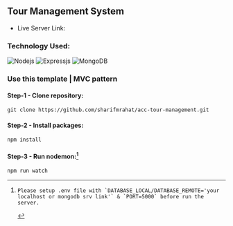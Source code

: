 ## Tour Management System

- Live Server Link:

### Technology Used:

![Nodejs](https://img.shields.io/badge/Node_JS-339933?style=for-the-badge&logo=nodedotjs&logoColor=white)
![Expressjs](https://img.shields.io/badge/Express-4e4e4e?style=for-the-badge&logo=express&logoColor=white)
![MongoDB](https://img.shields.io/badge/MongoDB-4EA94B?style=for-the-badge&logo=mongodb&logoColor=white)

### Use this template | MVC pattern

#### Step-1 - Clone repository:

```
git clone https://github.com/sharifmrahat/acc-tour-management.git
```

#### Step-2 - Install packages:

```
npm install
```

#### Step-3 - Run nodemon:[^note]

```
npm run watch
```

[^note]:
        Please setup .env file with `DATABASE_LOCAL/DATABASE_REMOTE='your localhost or mongodb srv link'` & `PORT=5000` before run the server.
